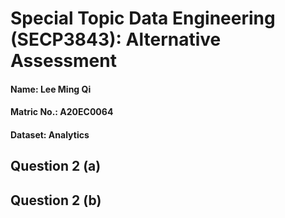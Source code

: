# Special Topic Data Engineering (SECP3843): Alternative Assessment

#### Name: Lee Ming Qi  
#### Matric No.: A20EC0064
#### Dataset: Analytics

## Question 2 (a)


## Question 2 (b)
